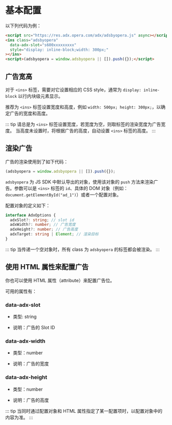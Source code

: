 # 基本配置

以下列代码为例：

``` html
<script src="https://res.adx.opera.com/adx/adsbyopera.js" async></script>
<ins class="adsbyopera"
  data-adx-slot="s600xxxxxxxxx"
  style="display: inline-block;width: 300px;"
></ins>
<script>(adsbyopera = window.adsbyopera || []).push({});</script>
```

## 广告宽高

对于 ```<ins>``` 标签，需要对它设置相应的 CSS style，通常为 ```display: inline-block``` 以行内块级元素显示。

推荐为 ```<ins>``` 标签设置宽度和高度，例如 ```width: 500px; height: 300px;```，以确定广告的宽度和高度。

::: tip
请总是为 ```<ins>``` 标签设置宽度，若宽度为空，则取标签的渲染宽度为广告宽度。
当高度未设置时，将根据广告的高度，自动设置 ```<ins>``` 标签的高度。
:::

## 渲染广告

广告的渲染使用到了如下代码：

``` js
(adsbyopera = window.adsbyopera || []).push({});
```

```adsbyopera``` 为 JS SDK 中默认导出的对象，使用该对象的 ```push``` 方法来渲染广告。参数可以是 ```<ins>``` 标签的 ```id```、具体的 DOM 对象（例如：```document.getElementById("ad_1")```）或者一个配置对象。

配置对象的定义如下：

``` ts
interface AdxOptions {
  adxSlot?: string; // slot id
  adxWidth?: number; // 广告宽度
  adxHeight?: number; // 广告高度
  adxTarget: string | Element; // 渲染目标
}
```

::: tip
当传递一个空对象时，所有 class 为 ```adsbyopera``` 的标签都会被渲染。
:::

## 使用 HTML 属性来配置广告

你也可以使用 HTML 属性（attribute）来配置广告位。

可用的属性有：

### data-adx-slot

* 类型: string

* 说明：广告的 Slot ID

### data-adx-width

* 类型：number

* 说明：广告的宽度

### data-adx-height

* 类型：number

* 说明：广告的高度

::: tip
当同时通过配置对象和 HTML 属性指定了某一配置项时，以配置对象中的内容为准。
:::
